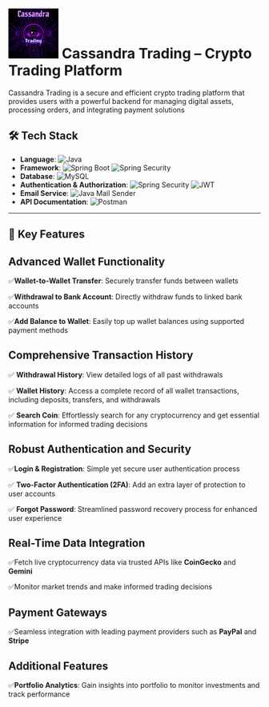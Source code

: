 # <img src="CassandraLogo.png" alt="Logo" width="100" /> Cassandra Trading – Crypto Trading Platform 

Cassandra Trading is a secure and efficient crypto trading platform that provides users with a powerful backend for managing digital assets, processing orders, and integrating payment solutions
## 🛠 **Tech Stack**

- **Language**: ![Java](https://img.shields.io/badge/Java-ED8B00?style=flat&logo=openjdk&logoColor=white)  
- **Framework**:  ![Spring Boot](https://img.shields.io/badge/Spring_Boot-6DB33F?style=flat&logo=spring-boot&logoColor=white)  ![Spring Security](https://img.shields.io/badge/Spring_Security-232F3E?style=flat&logo=spring-security&logoColor=white)  
- **Database**: ![MySQL](https://img.shields.io/badge/MySQL-4479A1?style=flat&logo=mysql&logoColor=white)  
- **Authentication & Authorization**: ![Spring Security](https://img.shields.io/badge/Spring_Security-232F3E?style=flat&logo=spring-security&logoColor=white)  ![JWT](https://img.shields.io/badge/JWT-000000?style=flat&logo=json-web-tokens&logoColor=white)  
- **Email Service**: ![Java Mail Sender](https://img.shields.io/badge/Java_Mail_Sender-26A153?style=flat&logo=java&logoColor=white)  
- **API Documentation**: ![Postman](https://img.shields.io/badge/Postman-FF6C37?style=flat&logo=postman&logoColor=white)  

---
## 🚀 **Key Features**

## **Advanced Wallet Functionality**

✅**Wallet-to-Wallet Transfer**: Securely transfer funds between wallets

✅**Withdrawal to Bank Account**: Directly withdraw funds to linked bank accounts 

✅**Add Balance to Wallet**: Easily top up wallet balances using supported payment methods  


## **Comprehensive Transaction History**

✅ **Withdrawal History**: View detailed logs of all past withdrawals  

✅ **Wallet History**: Access a complete record of all wallet transactions, including deposits, transfers, and withdrawals  

✅ **Search Coin**: Effortlessly search for any cryptocurrency and get essential information for informed trading decisions  

##  **Robust Authentication and Security**
✅**Login & Registration**: Simple yet secure user authentication process  

✅ **Two-Factor Authentication (2FA)**: Add an extra layer of protection to user accounts  

✅ **Forgot Password**: Streamlined password recovery process for enhanced user experience 

##  **Real-Time Data Integration**
✅Fetch live cryptocurrency data via trusted APIs like **CoinGecko** and **Gemini**  

✅Monitor market trends and make informed trading decisions  

## **Payment Gateways**
✅Seamless integration with leading payment providers such as **PayPal** and **Stripe**  

## **Additional Features**
✅**Portfolio Analytics**: Gain insights into portfolio to monitor investments and track performance  



 
